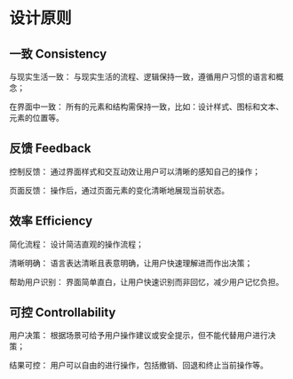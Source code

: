 # 设计原则
## 一致 Consistency
与现实生活一致： 与现实生活的流程、逻辑保持一致，遵循用户习惯的语言和概念；

在界面中一致： 所有的元素和结构需保持一致，比如：设计样式、图标和文本、元素的位置等。

## 反馈 Feedback
控制反馈： 通过界面样式和交互动效让用户可以清晰的感知自己的操作；

页面反馈： 操作后，通过页面元素的变化清晰地展现当前状态。

## 效率 Efficiency
简化流程： 设计简洁直观的操作流程；

清晰明确： 语言表达清晰且表意明确，让用户快速理解进而作出决策；

帮助用户识别： 界面简单直白，让用户快速识别而非回忆，减少用户记忆负担。

## 可控 Controllability
用户决策： 根据场景可给予用户操作建议或安全提示，但不能代替用户进行决策；

结果可控： 用户可以自由的进行操作，包括撤销、回退和终止当前操作等。
